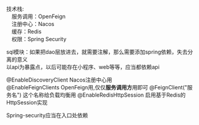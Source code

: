 技术栈:  
&emsp;服务调用：OpenFeign  
&emsp;注册中心：Nacos  
&emsp;缓存：Redis  
&emsp;权限：Spring Security

sql模块：如果把dao层放进去，就需要注解，那么需要添加spring依赖，失去分离的意义  
以api为暴露点，以后可能存在小程序、web等等，应当都依赖api

@EnableDiscoveryClient Nacos注册中心用  
@EnableFeignClients OpenFeign用,仅仅**服务调用方**用即可
@FeignClient("服务名") 这个名称给负载均衡用
@EnableRedisHttpSession 启用基于Redis的HttpSession实现  

Spring-security应当在入口处依赖



